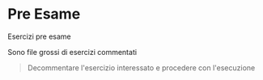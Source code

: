 # Pre Esame

Esercizi pre esame

Sono file grossi di esercizi commentati

> Decommentare l'esercizio interessato e procedere con l'esecuzione
